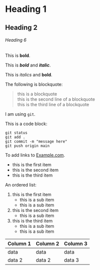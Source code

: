 # Heading 1

## Heading 2

###### Heading 6

This is **bold**.

This is ***bold*** and ***italic***.

This is *italics* and **bold**.

The following is blockquote:

> this is a blockquote  
> this is the second line of a blockquote  
> this is the third line of a blockquote

I am using `git`.

This is a code block:

```
git status
git add .
git commit -m "message here"
git push origin main
```

To add links to [Example.com](https://www.example.com).

* this is the first item
* this is the second item
* this is the third item

An ordered list:

1. this is the first item
	- this is a sub item
	- this is a sub item
1. this is the second item
	- this is a sub item
1. this is the third item
	- this is a sub item
	- this is a sub item

| Column 1 | Column 2 | Column 3 |
|----------|----------|----------|
| data	   | data     | data     |
| data 2   | data 2   | data 3   |

